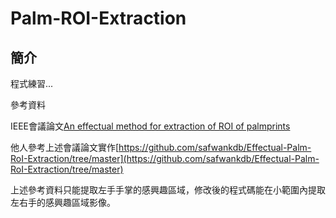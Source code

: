 # Palm-ROI-Extraction

## 簡介
程式練習...

參考資料

IEEE會議論文[An effectual method for extraction of ROI of palmprints](https://ieeexplore.ieee.org/document/6398207)

他人參考上述會議論文實作[https://github.com/safwankdb/Effectual-Palm-RoI-Extraction/tree/master](https://github.com/safwankdb/Effectual-Palm-RoI-Extraction/tree/master)

上述參考資料只能提取左手手掌的感興趣區域，修改後的程式碼能在小範圍內提取左右手的感興趣區域影像。
